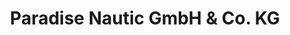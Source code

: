 ---
title: "Paradise Nautic GmbH & Co. KG"
url: /herford/paradise-nautic-gmbh-und-co-kg/
shop: Boot
---